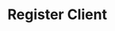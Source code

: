 # Register Client

<api-endpoint openapi-path="../../Writerside/openapi.yaml" method="POST" endpoint="/api/v1/clients"/>
